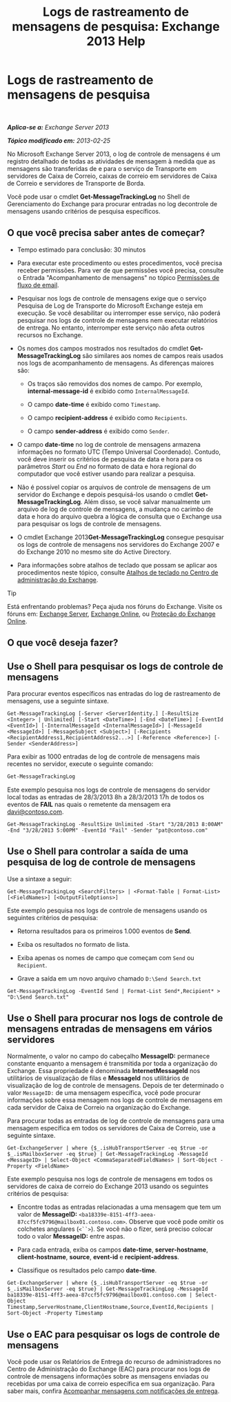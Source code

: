 ﻿---
title: 'Logs de rastreamento de mensagens de pesquisa: Exchange 2013 Help'
TOCTitle: Logs de rastreamento de mensagens de pesquisa
ms:assetid: e1678327-bcd5-42d4-a363-67f33067fe9a
ms:mtpsurl: https://technet.microsoft.com/pt-br/library/Bb124926(v=EXCHG.150)
ms:contentKeyID: 51407924
ms.date: 01/10/2018
mtps_version: v=EXCHG.150
ms.translationtype: HT
---

# Logs de rastreamento de mensagens de pesquisa

 

_**Aplica-se a:** Exchange Server 2013_

_**Tópico modificado em:** 2013-02-25_

No Microsoft Exchange Server 2013, o log de controle de mensagens é um registro detalhado de todas as atividades de mensagem à medida que as mensagens são transferidas de e para o serviço de Transporte em servidores de Caixa de Correio, caixas de correio em servidores de Caixa de Correio e servidores de Transporte de Borda.

Você pode usar o cmdlet **Get-MessageTrackingLog** no Shell de Gerenciamento do Exchange para procurar entradas no log de ​​controle de mensagens usando critérios de pesquisa específicos.

## O que você precisa saber antes de começar?

  - Tempo estimado para conclusão: 30 minutos

  - Para executar este procedimento ou estes procedimentos, você precisa receber permissões. Para ver de que permissões você precisa, consulte o Entrada "Acompanhamento de mensagens" no tópico [Permissões de fluxo de email](mail-flow-permissions-exchange-2013-help.md).

  - Pesquisar nos logs de controle de mensagens exige que o serviço Pesquisa de Log de Transporte do Microsoft Exchange esteja em execução. Se você desabilitar ou interromper esse serviço, não poderá pesquisar nos logs de controle de mensagens nem executar relatórios de entrega. No entanto, interromper este serviço não afeta outros recursos no Exchange.

  - Os nomes dos campos mostrados nos resultados do cmdlet **Get-MessageTrackingLog** são similares aos nomes de campos reais usados nos logs de acompanhamento de mensagens. As diferenças maiores são:
    
      - Os traços são removidos dos nomes de campo. Por exemplo, **internal-message-id** é exibido como `InternalMessageId`.
    
      - O campo **date-time** é exibido como `Timestamp`.
    
      - O campo **recipient-address** é exibido como `Recipients`.
    
      - O campo **sender-address** é exibido como `Sender`.

  - O campo **date-time** no log de controle de mensagens armazena informações no formato UTC (Tempo Universal Coordenado). Contudo, você deve inserir os critérios de pesquisa de data e hora para os parâmetros *Start* ou *End* no formato de data e hora regional do computador que você estiver usando para realizar a pesquisa.

  - Não é possível copiar os arquivos de controle de mensagens de um servidor do Exchange e depois pesquisá-los usando o cmdlet **Get-MessageTrackingLog**. Além disso, se você salvar manualmente um arquivo de log de controle de mensagens, a mudança no carimbo de data e hora do arquivo quebra a lógica de consulta que o Exchange usa para pesquisar os logs de controle de mensagens.

  - O cmdlet Exchange 2013**Get-MessageTrackingLog** consegue pesquisar os logs de controle de mensagens nos servidores do Exchange 2007 e do Exchange 2010 no mesmo site do Active Directory.

  - Para informações sobre atalhos de teclado que possam se aplicar aos procedimentos neste tópico, consulte [Atalhos de teclado no Centro de administração do Exchange](keyboard-shortcuts-in-the-exchange-admin-center-exchange-online-protection-help.md).


> [!TIP]
> Está enfrentando problemas? Peça ajuda nos fóruns do Exchange. Visite os fóruns em: <A href="https://go.microsoft.com/fwlink/p/?linkid=60612">Exchange Server</A>, <A href="https://go.microsoft.com/fwlink/p/?linkid=267542">Exchange Online</A>, ou <A href="https://go.microsoft.com/fwlink/p/?linkid=285351">Proteção do Exchange Online</A>.



## O que você deseja fazer?

## Use o Shell para pesquisar os logs de controle de mensagens

Para procurar eventos específicos nas entradas do log de rastreamento de mensagens, use a seguinte sintaxe.

    Get-MessageTrackingLog [-Server <ServerIdentity.] [-ResultSize <Integer> | Unlimited] [-Start <DateTime>] [-End <DateTime>] [-EventId <EventId>] [-InternalMessageId <InternalMessageId>] [-MessageId <MessageId>] [-MessageSubject <Subject>] [-Recipients <RecipientAddress1,RecipientAddress2...>] [-Reference <Reference>] [-Sender <SenderAddress>]

Para exibir as 1000 entradas de log de controle de mensagens mais recentes no servidor, execute o seguinte comando:

```powershell
Get-MessageTrackingLog
```

Este exemplo pesquisa nos logs de controle de mensagens do servidor local todas as entradas de 28/3/2013 8h a 28/3/2013 17h de todos os eventos de **FAIL** nas quais o remetente da mensagem era davi@contoso.com.

    Get-MessageTrackingLog -ResultSize Unlimited -Start "3/28/2013 8:00AM" -End "3/28/2013 5:00PM" -EventId "Fail" -Sender "pat@contoso.com"

## Use o Shell para controlar a saída de uma pesquisa de log de controle de mensagens

Use a sintaxe a seguir:

    Get-MessageTrackingLog <SearchFilters> | <Format-Table | Format-List> [<FieldNames>] [<OutputFileOptions>]

Este exemplo pesquisa nos logs de controle de mensagens usando os seguintes critérios de pesquisa:

  - Retorna resultados para os primeiros 1.000 eventos de **Send**.

  - Exiba os resultados no formato de lista.

  - Exiba apenas os nomes de campo que começam com `Send` ou `Recipient`.

  - Grave a saída em um novo arquivo chamado `D:\Send Search.txt`

<!-- end list -->

    Get-MessageTrackingLog -EventId Send | Format-List Send*,Recipient* > "D:\Send Search.txt"

## Use o Shell para procurar nos logs de controle de mensagens entradas de mensagens em vários servidores

Normalmente, o valor no campo do cabeçalho **MessageID:**  permanece constante enquanto a mensagem é transmitida por toda a organização do Exchange. Essa propriedade é denominada **InternetMessageId** nos utilitários de visualização de filas e **MessageId** nos utilitários de visualização de log de controle de mensagens. Depois de ter determinado o valor `MessageID:` de uma mensagem específica, você pode procurar informações sobre essa mensagem nos logs de controle de mensagens em cada servidor de Caixa de Correio na organização do Exchange.

Para procurar todas as entradas de log de ​​controle de mensagens para uma mensagem específica em todos os servidores de Caixa de Correio, use a seguinte sintaxe.

    Get-ExchangeServer | where {$_.isHubTransportServer -eq $true -or $_.isMailboxServer -eq $true} | Get-MessageTrackingLog -MessageId <MessageID> | Select-Object <CommaSeparatedFieldNames> | Sort-Object -Property <FieldName>

Este exemplo pesquisa nos logs de controle de mensagens em todos os servidores de caixa de correio do Exchange 2013 usando os seguintes critérios de pesquisa:

  - Encontre todas as entradas relacionadas a uma mensagem que tem um valor de **MessageID:** `<ba18339e-8151-4ff3-aeea-87ccf5fc9796@mailbox01.contoso.com>`. Observe que você pode omitir os colchetes angulares (`<``>`). Se você não o fizer, será preciso colocar todo o valor **MessageID:**  entre aspas.

  - Para cada entrada, exiba os campos **date-time**, **server-hostname**, **client-hostname**, **source**, **event-id** e **recipient-address**.

  - Classifique os resultados pelo campo **date-time**.

<!-- end list -->

    Get-ExchangeServer | where {$_.isHubTransportServer -eq $true -or $_.isMailboxServer -eq $true} | Get-MessageTrackingLog -MessageId ba18339e-8151-4ff3-aeea-87ccf5fc9796@mailbox01.contoso.com | Select-Object Timestamp,ServerHostname,ClientHostname,Source,EventId,Recipients | Sort-Object -Property Timestamp

## Use o EAC para pesquisar os logs de controle de mensagens

Você pode usar os Relatórios de Entrega do recurso de administradores no Centro de Administração do Exchange (EAC) para procurar nos logs de controle de mensagens informações sobre as mensagens enviadas ou recebidas por uma caixa de correio específica em sua organização. Para saber mais, confira [Acompanhar mensagens com notificações de entrega](track-messages-with-delivery-reports-exchange-2013-help.md).

